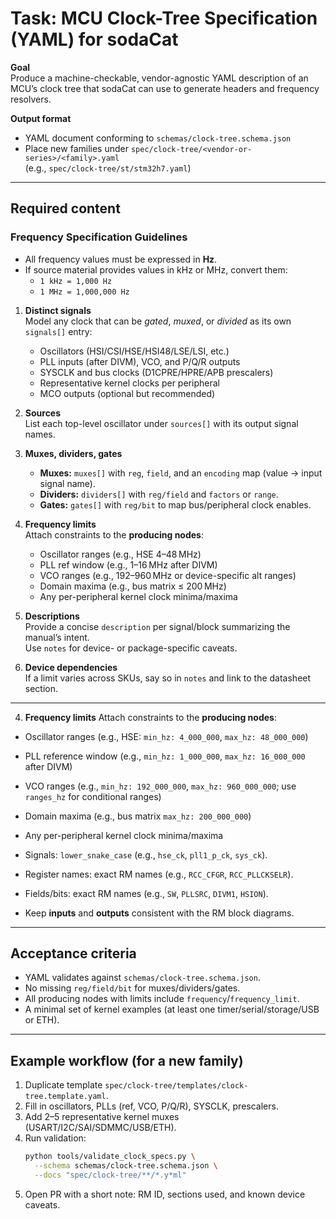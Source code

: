# Task: MCU Clock-Tree Specification (YAML) for sodaCat

**Goal**  
Produce a machine-checkable, vendor-agnostic YAML description of an MCU’s clock tree
that sodaCat can use to generate headers and frequency resolvers.

**Output format**  
- YAML document conforming to `schemas/clock-tree.schema.json`
- Place new families under `spec/clock-tree/<vendor-or-series>/<family>.yaml`  
  (e.g., `spec/clock-tree/st/stm32h7.yaml`)

---

## Required content

### Frequency Specification Guidelines
- All frequency values must be expressed in **Hz**.
- If source material provides values in kHz or MHz, convert them:
  - `1 kHz = 1,000 Hz`
  - `1 MHz = 1,000,000 Hz`

1. **Distinct signals**  
   Model any clock that can be *gated*, *muxed*, or *divided* as its own `signals[]` entry:
   - Oscillators (HSI/CSI/HSE/HSI48/LSE/LSI, etc.)
   - PLL inputs (after DIVM), VCO, and P/Q/R outputs
   - SYSCLK and bus clocks (D1CPRE/HPRE/APB prescalers)
   - Representative kernel clocks per peripheral
   - MCO outputs (optional but recommended)

2. **Sources**  
   List each top-level oscillator under `sources[]` with its output signal names.

3. **Muxes, dividers, gates**  
   - **Muxes:** `muxes[]` with `reg`, `field`, and an `encoding` map (value → input signal name).  
   - **Dividers:** `dividers[]` with `reg/field` and `factors` or `range`.  
   - **Gates:** `gates[]` with `reg/bit` to map bus/peripheral clock enables.

4. **Frequency limits**  
   Attach constraints to the **producing nodes**:
   - Oscillator ranges (e.g., HSE 4–48 MHz)
   - PLL ref window (e.g., 1–16 MHz after DIVM)
   - VCO ranges (e.g., 192–960 MHz or device-specific alt ranges)
   - Domain maxima (e.g., bus matrix ≤ 200 MHz)
   - Any per-peripheral kernel clock minima/maxima

5. **Descriptions**  
   Provide a concise `description` per signal/block summarizing the manual’s intent.  
   Use `notes` for device- or package-specific caveats.

6. **Device dependencies**  
   If a limit varies across SKUs, say so in `notes` and link to the datasheet section.

---


4. **Frequency limits**
Attach constraints to the **producing nodes**:
- Oscillator ranges (e.g., HSE: `min_hz: 4_000_000`, `max_hz: 48_000_000`)
- PLL reference window (e.g., `min_hz: 1_000_000`, `max_hz: 16_000_000` after DIVM)
- VCO ranges (e.g., `min_hz: 192_000_000`, `max_hz: 960_000_000`; use `ranges_hz` for conditional ranges)
- Domain maxima (e.g., bus matrix `max_hz: 200_000_000`)
- Any per-peripheral kernel clock minima/maxima


- Signals: `lower_snake_case` (e.g., `hse_ck`, `pll1_p_ck`, `sys_ck`).
- Register names: exact RM names (e.g., `RCC_CFGR`, `RCC_PLLCKSELR`).
- Fields/bits: exact RM names (e.g., `SW`, `PLLSRC`, `DIVM1`, `HSION`).
- Keep **inputs** and **outputs** consistent with the RM block diagrams.

---

## Acceptance criteria

- YAML validates against `schemas/clock-tree.schema.json`.
- No missing `reg/field/bit` for muxes/dividers/gates.
- All producing nodes with limits include `frequency`/`frequency_limit`.
- A minimal set of kernel examples (at least one timer/serial/storage/USB or ETH).

---

## Example workflow (for a new family)

1. Duplicate template `spec/clock-tree/templates/clock-tree.template.yaml`.
2. Fill in oscillators, PLLs (ref, VCO, P/Q/R), SYSCLK, prescalers.
3. Add 2–5 representative kernel muxes (USART/I2C/SAI/SDMMC/USB/ETH).
4. Run validation:  
   ```bash
   python tools/validate_clock_specs.py \
     --schema schemas/clock-tree.schema.json \
     --docs "spec/clock-tree/**/*.y*ml"
5. Open PR with a short note: RM ID, sections used, and known device caveats.

